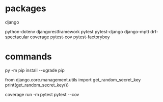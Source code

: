 # packages
django

python-dotenv
djangorestframework
pytest
pytest-django
django-mptt
drf-spectacular
coverage
pytest-cov
pytest-factoryboy

# commands
py -m pip install --ugrade pip

from django.core.management.utils import get_random_secret_key
print(get_random_secret_key())

coverage run -m pytest
pytest --cov
